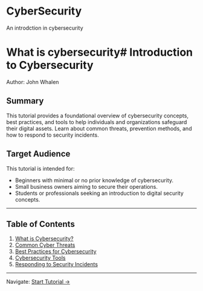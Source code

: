 # CyberSecurity
An introdction in cybersecurity
# What is cybersecurity# Introduction to Cybersecurity

Author: John Whalen

## Summary
This tutorial provides a foundational overview of cybersecurity concepts, best practices, and tools to help individuals and organizations safeguard their digital assets. Learn about common threats, prevention methods, and how to respond to security incidents.

## Target Audience
This tutorial is intended for:
- Beginners with minimal or no prior knowledge of cybersecurity.
- Small business owners aiming to secure their operations.
- Students or professionals seeking an introduction to digital security concepts.

---

## Table of Contents
1. [What is Cybersecurity?](what-is-cybersecurity.md)
2. [Common Cyber Threats](common-threats.md)
3. [Best Practices for Cybersecurity](best-practices.md)
4. [Cybersecurity Tools](tools.md)
5. [Responding to Security Incidents](incident-response.md)

---

Navigate:
[Start Tutorial →](what-is-cybersecurity.md)


